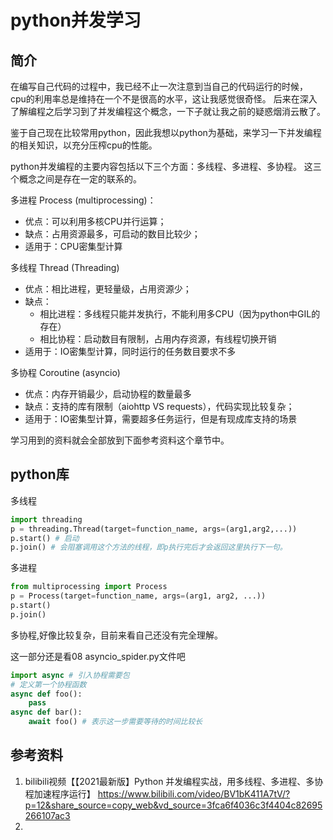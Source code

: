 # python并发学习

## 简介

在编写自己代码的过程中，我已经不止一次注意到当自己的代码运行的时候，
cpu的利用率总是维持在一个不是很高的水平，这让我感觉很奇怪。
后来在深入了解编程之后学习到了并发编程这个概念，一下子就让我之前的疑惑烟消云散了。

鉴于自己现在比较常用python，因此我想以python为基础，来学习一下并发编程的相关知识，以充分压榨cpu的性能。

python并发编程的主要内容包括以下三个方面：多线程、多进程、多协程。
这三个概念之间是存在一定的联系的。

多进程 Process (multiprocessing)：
- 优点：可以利用多核CPU并行运算；
- 缺点：占用资源最多，可启动的数目比较少；
- 适用于：CPU密集型计算

多线程 Thread (Threading)
- 优点：相比进程，更轻量级，占用资源少；
- 缺点：
  - 相比进程：多线程只能并发执行，不能利用多CPU（因为python中GIL的存在）
  - 相比协程：启动数目有限制，占用内存资源，有线程切换开销
- 适用于：IO密集型计算，同时运行的任务数目要求不多

多协程 Coroutine (asyncio)
- 优点：内存开销最少，启动协程的数量最多
- 缺点：支持的库有限制（aiohttp VS requests），代码实现比较复杂；
- 适用于：IO密集型计算，需要超多任务运行，但是有现成库支持的场景

学习用到的资料就会全部放到下面参考资料这个章节中。

## python库
多线程
```python
import threading
p = threading.Thread(target=function_name, args=(arg1,arg2,...))
p.start() # 启动
p.join() # 会阻塞调用这个方法的线程，即p执行完后才会返回这里执行下一句。
```

多进程
```python
from multiprocessing import Process
p = Process(target=function_name, args=(arg1, arg2, ...))
p.start()
p.join()
```

多协程,好像比较复杂，目前来看自己还没有完全理解。 

这一部分还是看08 asyncio_spider.py文件吧
```python
import async # 引入协程需要包
# 定义第一个协程函数
async def foo():
    pass
async def bar():
    await foo() # 表示这一步需要等待的时间比较长
```


## 参考资料
1. bilibili视频【【2021最新版】Python 并发编程实战，用多线程、多进程、多协程加速程序运行】 https://www.bilibili.com/video/BV1bK411A7tV/?p=12&share_source=copy_web&vd_source=3fca6f4036c3f4404c82695266107ac3
2. 